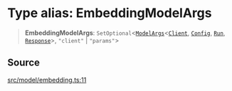 # Type alias: EmbeddingModelArgs

> **EmbeddingModelArgs**: `SetOptional`\<[`ModelArgs`](../interfaces/ModelArgs.md)\<[`Client`](../namespaces/Model/namespaces/Embedding/type-aliases/Client.md), [`Config`](../namespaces/Model/namespaces/Embedding/interfaces/Config.md), [`Run`](../namespaces/Model/namespaces/Embedding/interfaces/Run.md), [`Response`](../namespaces/Model/namespaces/Embedding/interfaces/Response.md)\>, `"client"` \| `"params"`\>

## Source

[src/model/embedding.ts:11](https://github.com/colelawrence/dexter/blob/6b94c49/src/model/embedding.ts#L11)
